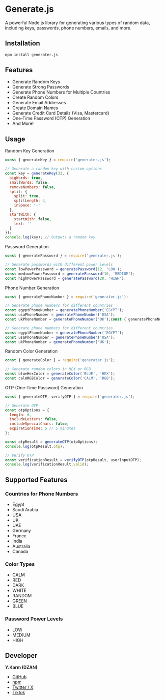 # Generate.js

A powerful Node.js library for generating various types of random data, including keys, passwords, phone numbers, emails, and more.

## Installation

```bash
npm install generater.js
```
## Features
- Generate Random Keys
- Generate Strong Passwords
- Generate Phone Numbers for Multiple Countries
- Create Random Colors
- Generate Email Addresses
- Create Domain Names
- Generate Credit Card Details (Visa, Mastercard)
- One-Time Password (OTP) Generation
- And More!

## Usage
Random Key Generation
```js
const { generateKey } = require('generater.js');

// Generate a random key with custom options
const key = generateKey(32, {
  bigWords: true,
  smallWords: false,
  removeNumbers: false,
  split: {
    split: true,
    splitLength: 4,
    inSpace: '-'
  },
  startWith: {
    startWith: false,
    text: ''
  }
});
console.log(key); // Outputs a random key
```
Password Generation
```js
const { generatePassword } = require('generater.js');

// Generate passwords with different power levels
const lowPowerPassword = generatePassword(12, 'LOW');
const mediumPowerPassword = generatePassword(16, 'MEDIUM');
const highPowerPassword = generatePassword(20, 'HIGH');
```
Phone Number Generation
```js
const { generatePhoneNumber } = require('generater.js');

// Generate phone numbers for different countries
const egyptPhoneNumber = generatePhoneNumber('EGYPT');
const usaPhoneNumber = generatePhoneNumber('USA');
const ukPhoneNumber = generatePhoneNumber('UK');const { generatePhoneNumber } = require('generater.js');

// Generate phone numbers for different countries
const egyptPhoneNumber = generatePhoneNumber('EGYPT');
const usaPhoneNumber = generatePhoneNumber('USA');
const ukPhoneNumber = generatePhoneNumber('UK');
```
Random Color Generation
```js
const { generateColor } = require('generater.js');

// Generate random colors in HEX or RGB
const blueHexColor = generateColor('BLUE', 'HEX');
const calmRGBColor = generateColor('CALM', 'RGB');
```



OTP (One-Time Password) Generation

```js
const { generateOTP, verifyOTP } = require('generater.js');

// Generate OTP
const otpOptions = {
  length: 6,
  includeLetters: false,
  includeSpecialChars: false,
  expirationTime: 5 // 5 minutes
};

const otpResult = generateOTP(otpOptions);
console.log(otpResult.otp);

// Verify OTP
const verificationResult = verifyOTP(otpResult, userInputOTP);
console.log(verificationResult.valid);
```

## Supported Features
### Countries for Phone Numbers
- Egypt
- Saudi Arabia
- USA
- UK
- UAE
- Germany
- France
- India
- Australia
- Canada
### Color Types
- CALM
- RED
- DARK
- WHITE
- RANDOM
- GREEN
- BLUE
###  Password Power Levels
- LOW
- MEDIUM
- HIGH

## Developer
**Y.Karm (DZAN)**
- [GitHub](https://github.com/d-zan)
- [npm](https://www.npmjs.com/~dzan)
- [Twitter / X](https://x.com/_dz4n)
- [Tiktok](https://www.tiktok.com/@i.dzan)